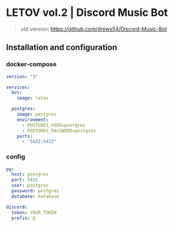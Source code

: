 # LETOV vol.2 | Discord Music Bot

>old version: https://github.com/drews54/Discord-Music-Bot

## Installation and configuration

### docker-compose
```yaml
version: "3"

services:
  bot:
    image: letov

  postgres:
    image: postgres
    environment:
      - POSTGRES_USER=postgres
      - POSTGRES_PASSWORD=postgres
    ports:
      - "5432:5432"
```

### config
```yaml
pg:
  host: postgres
  port: 5432
  user: postgres
  password: postgres
  database: database

discord:
  token: YOUR_TOKEN
  prefix: @
```
